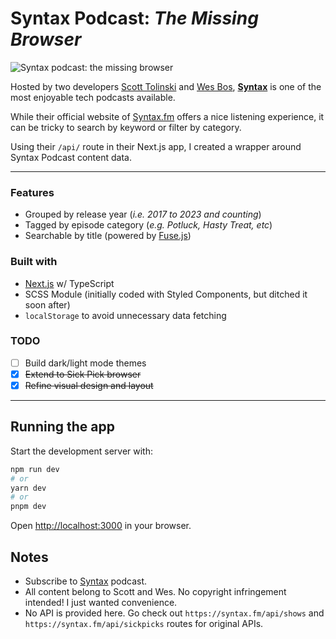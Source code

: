# Syntax Podcast: _The Missing Browser_

![Syntax podcast: the missing browser](https://syntax.bald.design/og-image-syntax.jpg)

Hosted by two developers [Scott Tolinski](https://levelup.video) and [Wes Bos](https://wesbos.com), **[Syntax](https://syntax.fm)** is one of the most enjoyable tech podcasts available.

While their official website of [Syntax.fm](https://syntax.fm) offers a nice listening experience, it can be tricky to search by keyword or filter by category.

Using their `/api/` route in their Next.js app, I created a wrapper around Syntax Podcast content data.

---

### Features

- Grouped by release year (_i.e. 2017 to 2023 and counting_)
- Tagged by episode category (_e.g. Potluck, Hasty Treat, etc_)
- Searchable by title (powered by [Fuse.js](https://fusejs.io/))

### Built with

- [Next.js](https://nextjs.org/) w/ TypeScript
- SCSS Module (initially coded with Styled Components, but ditched it soon after)
- `localStorage` to avoid unnecessary data fetching

### TODO

- [ ] Build dark/light mode themes
- [x] ~~Extend to Sick Pick browser~~
- [x] ~~Refine visual design and layout~~

---

## Running the app

Start the development server with:

```bash
npm run dev
# or
yarn dev
# or
pnpm dev
```

Open [http://localhost:3000](http://localhost:3000) in your browser.

## Notes

- Subscribe to [Syntax](https://syntax.fm) podcast.
- All content belong to Scott and Wes. No copyright infringement intended! I just wanted convenience.
- No API is provided here. Go check out `https://syntax.fm/api/shows` and `https://syntax.fm/api/sickpicks` routes for original APIs.
